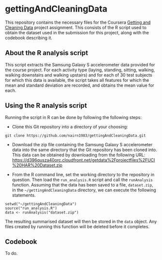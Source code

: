 # gettingAndCleaningData

This repository contains the necessary files for the Coursera [Getting and Cleaning Data](https://class.coursera.org/getdata-032/) project assignment. This consists of the R script used to obtain the dataset used in the submission for this project, along with the codebook describing it.

## About the R analysis script

This script extracts the Samsung Galaxy S accelerometer data provided for the course project. For each activity type (laying, standing, sitting, walking, walking downstairs and walking upstairs) and for each of 30 test subjects for which this data is available, the script takes all features for which the mean and standard deviation are recorded, and obtains the mean value for each.

## Using the R analysis script

Running the script in R can be done by following the following steps:

* Clone this Git repository into a directory of your choosing:
```
git clone https://github.com/nairn1983/gettingAndCleaningData.git
```  
  
* Download the zip file containing the Samsung Galaxy S accelerometer data into the same directory that the Git repository has been cloned into. This data can be obtained by downloading from the following URL:
https://d396qusza40orc.cloudfront.net/getdata%2Fprojectfiles%2FUCI%20HAR%20Dataset.zip  

* From the R command line, set the working directory to the repository in question. Then load the `run_analysis.R` script and call the `runAnalysis` function. Assuming that the data has been saved to a file, `dataset.zip`, in the `~/gettingAndCleaningData` directory, we can execute the following statements.  
```
setwd("~/gettingAndCleaningData")
source("run_analysis.R")
data <- runAnalysis("dataset.zip")
```

The resulting summarised dataset will then be stored in the `data` object. Any files created by running this function will be deleted before it completes.

## Codebook

To do.
